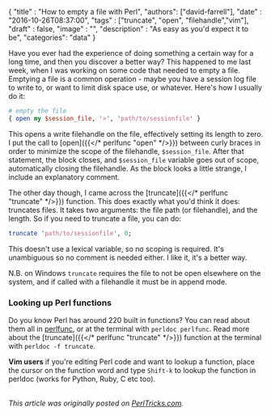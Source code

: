 
  {
    "title"  : "How to empty a file with Perl",
    "authors": ["david-farrell"],
    "date"   : "2016-10-26T08:37:00",
    "tags"   : ["truncate", "open", "filehandle","vim"],
    "draft"  : false,
    "image"  : "",
    "description" : "As easy as you'd expect it to be",
    "categories": "data"
  }

Have you ever had the experience of doing something a certain way for a long time, and then you discover a better way? This happened to me last week, when I was working on some code that needed to empty a file. Emptying a file is a common operation - maybe you have a session log file to write to, or want to limit disk space use, or whatever. Here's how I usually do it:

```perl
# empty the file
{ open my $session_file, '>', 'path/to/sessionfile' }
```

This opens a write filehandle on the file, effectively setting its length to zero. I put the call to [open]({{</* perlfunc "open" */>}}) between curly braces in order to minimize the scope of the filehandle, `$session_file`. After that statement, the block closes, and `$session_file` variable goes out of scope, automatically closing the filehandle. As the block looks a little strange, I include an explanatory comment.

The other day though, I came across the [truncate]({{</* perlfunc "truncate" */>}}) function. This does exactly what you'd think it does: truncates files. It takes two arguments: the file path (or filehandle), and the length. So if you need to truncate a file, you can do:

```perl
truncate 'path/to/sessionfile', 0;
```

This doesn't use a lexical variable, so no scoping is required. It's unambiguous so no comment is needed either. I like it, it's a better way.

N.B. on Windows `truncate` requires the file to not be open elsewhere on the system, and if called with a filehandle it must be in append mode.

### Looking up Perl functions

Do you know Perl has around 220 built in functions? You can read about them all in [perlfunc](http://perldoc.perl.org/perlfunc.html), or at the terminal with `perldoc perlfunc`. Read more about the [truncate]({{</* perlfunc "truncate" */>}}) function at the terminal with `perldoc -f truncate`.

**Vim users** if you're editing Perl code and want to lookup a function, place the cursor on the function word and type `Shift-k` to lookup the function in perldoc (works for Python, Ruby, C etc too).

\
*This article was originally posted on [PerlTricks.com](http://perltricks.com).*
